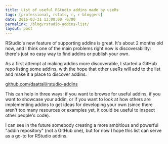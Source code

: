 ```yaml
---
title: List of useful RStudio addins made by useRs
tags: [professional, rstats, r, r-bloggers]
date: 2016-03-31 13:00:00 -0700
permalink: /blog/rstudio-addins-list/
layout: post
---
```


RStudio's new feature of supporting addins is great. It's about 2 months old now, and I think one of the main problems right now is discoverability: there's just no easy way to find addins or publish your own.

As a first attempt at making addins more discoverable, I started a GitHub repo listing some addins, with the hope that other useRs will add to the list and make it a place to discover addins.

[github.com/daattali/rstudio-addins](https://github.com/daattali/rstudio-addins#readme)

This can help in three ways: if you want to browse for useful addins, if you want to showcase your addin, or if you want to look at how others are implementing addins to get ideas for developing your own (since there aren't too many resources or examples yet, it could be useful to inspect other people's code).

I can see in the future somebody creating a more ambitious and powerful "addin repository" (not a GitHub one), but for now I hope this list can serve as a go-to for RStudio addins.
